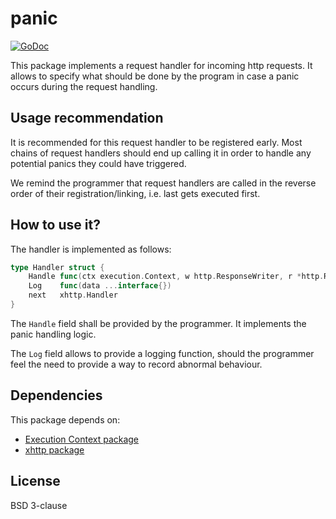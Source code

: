 # panic
[![GoDoc](https://godoc.org/github.com/atdiar/xhttp/handlers/panic?status.svg)](https://godoc.org/github.com/atdiar/xhttp/handlers/panic)

This package implements a request handler for incoming http requests.
It allows to specify what should be done by the program in case a panic
occurs during the request handling.

## Usage recommendation

It is recommended for this request handler to be registered early.
Most chains of request handlers should end up calling it in order to handle any
potential panics they could have triggered.

We remind the programmer that request handlers are called in the reverse order
of their registration/linking, i.e. last gets executed first.

## How to use it?

The handler is implemented as follows:

``` go
type Handler struct {
	Handle func(ctx execution.Context, w http.ResponseWriter, r *http.Request)
	Log    func(data ...interface{})
	next   xhttp.Handler
}

```
The `Handle` field shall be provided by the programmer. It implements the panic
handling logic.

The `Log` field allows to provide a logging function, should the programmer feel
the need to provide a way to record abnormal behaviour.

## Dependencies
This package depends on:
* [Execution Context package](https://github.com/atdiar/goroutine/execution)
* [xhttp package](https://github.com/atdiar/xhttp)

## License
BSD 3-clause
